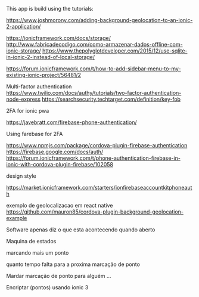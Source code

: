 This app is build using the tutorials:

https://www.joshmorony.com/adding-background-geolocation-to-an-ionic-2-application/

https://ionicframework.com/docs/storage/
http://www.fabricadecodigo.com/como-armazenar-dados-offline-com-ionic-storage/
https://www.thepolyglotdeveloper.com/2015/12/use-sqlite-in-ionic-2-instead-of-local-storage/

https://forum.ionicframework.com/t/how-to-add-sidebar-menu-to-my-existing-ionic-project/56481/2

Multi-factor authentication
https://www.twilio.com/docs/authy/tutorials/two-factor-authentication-node-express
https://searchsecurity.techtarget.com/definition/key-fob

2FA for ionic pwa

https://javebratt.com/firebase-phone-authentication/

Using farebase for 2FA 

https://www.npmjs.com/package/cordova-plugin-firebase-authentication
https://firebase.google.com/docs/auth/
https://forum.ionicframework.com/t/phone-authentication-firebase-in-ionic-with-cordova-plugin-firebase/102058

design style 

https://market.ionicframework.com/starters/ionfirebaseaccountkitphoneauth

exemplo de geolocalizacao em react native
https://github.com/mauron85/cordova-plugin-background-geolocation-example

Software apenas diz o que esta acontecendo quando aberto

Maquina de estados

marcando mais um ponto

quanto tempo falta para a proxima marcação de ponto

Mardar marcação de ponto para alguém ...

Encriptar (pontos) usando ionic 3